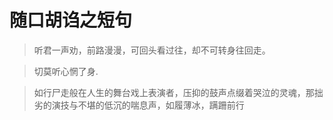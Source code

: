 # 随口胡诌之短句


<!--more-->

> 听君一声劝，前路漫漫，可回头看过往，却不可转身往回走。

> 切莫听心惘了身.

> 如行尸走般在人生的舞台戏上表演者，压抑的鼓声点缀着哭泣的灵魂，那拙劣的演技与不堪的低沉的喘息声，如履薄冰，蹒跚前行


